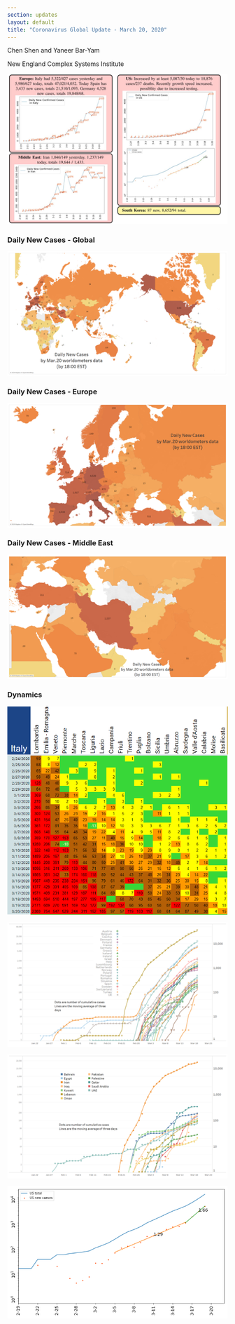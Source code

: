 ```yaml
---
section: updates
layout: default
title: "Coronavirus Global Update - March 20, 2020"
---
```


Chen Shen and Yaneer Bar-Yam

New England Complex Systems Institute

![](/media/5e7568e2c901ea45767f0162_Capture.JPG)

### Daily New Cases - Global

![](/media/5e7568f9ee368964a106782e_Intl_3_20.png)

### Daily New Cases - Europe

![](/media/5e75690ac901ea5f397f077b_Intl_3_20a.png)

### Daily New Cases - Middle East

![](/media/5e7569227bf4065335439e0f_Intl_3_20b.png)

### Dynamics

![](/media/5e75693e5fce1522af4f4a9f_Italy_3_20.png)

![](/media/5e7569559f6c136a7ab0725e_EU_3_20a.png)

![](/media/5e7569693b2a2a05e08faad1_ME_3_20.png)

![](/media/5e7569773b2a2a661b8fb779_Daily_misc_3_20.png)
